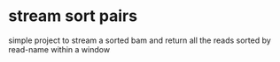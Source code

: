 # stream sort pairs


simple project to stream a sorted bam and return all the reads sorted by read-name within a window
